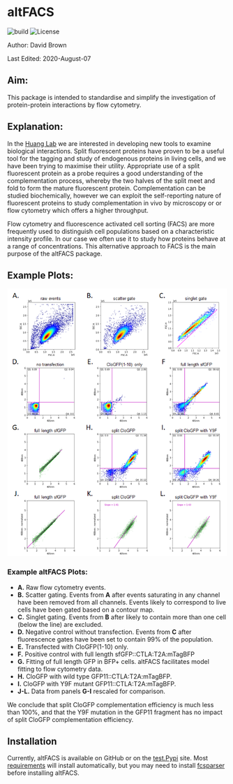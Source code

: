 # altFACS

![build](https://github.com/BoHuangLab/altFACS/workflows/Project%20Tests/badge.svg)
![License](https://img.shields.io/github/license/BoHuangLab/altFACS)

Author: David Brown

Last Edited: 2020-August-07

## Aim:
This package is intended to standardise and simplify the investigation of protein-protein interactions by flow cytometry.

## Explanation:
In the [Huang Lab](http://huanglab.ucsf.edu/) we are interested in developing new tools to examine biological interactions. Split fluorescent proteins have proven to be a useful tool for the tagging and study of endogenous proteins in living cells, and we have been trying to maximise their utility. Appropriate use of a split fluorescent protein as a probe requires a good understanding of the complementation process, whereby the two halves of the split meet and fold to form the mature fluorescent protein. Complementation can be studied biochemically, however we can exploit the self-reporting nature of fluorescent proteins to study complementation in vivo by microscopy or or flow cytometry which offers a higher throughput. 

Flow cytometry and fluorescence activated cell sorting (FACS) are more frequently used to distinguish cell populations based on a characteristic intensity profile. In our case we often use it to study how proteins behave at a range of concentrations. This alternative approach to FACS is the main purpose of the altFACS package.

## Example Plots:
![Example altFACS plots](https://github.com/BoHuangLab/altFACS/blob/main/images/mNG3_mCloGFP_altFACS_example.png)

### Example altFACS Plots:
- **A.** Raw flow cytometry events. 
- **B.** Scatter gating. Events from **A** after events saturating in any channel have been removed from all channels. Events likely to correspond to live cells have been gated based on a contour map.
- **C.** Singlet gating. Events from **B** after likely to contain more than one cell (below the line) are excluded.
- **D.** Negative control without transfection. Events from **C** after fluorescence gates have been set to contain 99% of the population.
- **E.** Transfected with CloGFP(1-10) only. 
- **F.** Positive control with full length sfGFP::CTLA:T2A:mTagBFP 
- **G.** Fitting of full length GFP in BFP+ cells. altFACS facilitates model fitting to flow cytometry data.
- **H.** CloGFP with wild type GFP11::CTLA:T2A:mTagBFP. 
- **I.** CloGFP with Y9F mutant GFP11::CTLA:T2A:mTagBFP. 
- **J-L.** Data from panels **G-I** rescaled for comparison. 

We conclude that split CloGFP complementation efficiency is much less than 100%, and that the Y9F mutation in the GFP11 fragment has no impact of split CloGFP complementation efficiency.

## Installation
Currently, altFACS is available on GitHub or on the [test.Pypi](https://test.pypi.org/project/altFACS/1.0.7/) site. 
Most [requirements](https://github.com/BoHuangLab/altFACS/blob/master/requirements.txt) will install automatically, but you may need to install [fcsparser](https://github.com/eyurtsev/fcsparser) before installing altFACS.






